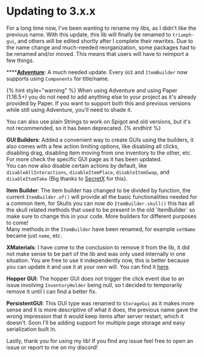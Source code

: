 # Updating to 3.x.x

 For a long time now, I've been wanting to rename my libs, as I didn't like the previous name. With this update, this lib will finally be renamed to `triumph-gui`, and others will be edited shortly after I complete their rewrites. Due to the name change and much-needed reorganization, some packages had to be renamed and/or moved. This means that users will have to reimport a few things.

\*\*\*\*[**Adventure**](https://github.com/KyoriPowered/adventure): A much needed update. Every `GUI` and `ItemBuilder` now supports using `Components` for title/name.

{% hint style="warning" %}
When using Adventure and using Paper \(1.16.5+\) you do not need to add anything else to your project as it's already provided by Paper. If you want to support both this and previous versions while still using Adventure, you'll need to shade it.

You can also use plain Strings to work on Spigot and old versions, but it's not recommended, so it has been deprecated.
{% endhint %}

**GUI Builders**: Added a convenient way to create GUIs using the builders, it also comes with a few action limiting options, like disabling all clicks, disabling drag, disabling item moving from one inventory to the other, etc. For more check the specific GUI page as it has been updated.  
You can now also disable certain actions by default, like `disableAllInteractions`, `disableItemPlace`, `disableItemSwap`, and `disableItemTake` \(Big thanks to [SecretX](https://github.com/SecretX33) for this\).

**Item Builder**: The item builder has changed to be divided by function, the current `ItemBuilder.of()` will provide all the basic functionalities needed for a common item, for Skulls you can now do `ItemBuilder.skull()` this has all the skull related methods that used to be present in the old \`ItemBuilder\` so make sure to change this in your code. More builders for different purposes to come!  
Many methods in the `ItemBuilder` have been renamed, for example `setName` became just `name`, etc.

**XMaterials**: I have come to the conclusion to remove it from the lib, it did not make sense to be part of the lib and was only used internally in one situation. You are free to use it independently now, this is better because you can update it and use it at your own will. You can find it [here](https://github.com/CryptoMorin/XSeries).

**Hopper GUI**: The hopper GUI does not trigger the click event due to an issue involving `InventoryHolder` being null, so I decided to temporarily remove it until I can find a better fix.

**PersistentGUI**: This GUI type was renamed to `StorageGui` as it makes more sense and it is more descriptive of what it does, the previous name gave the wrong impression that it would keep items after server restart, which it doesn't. Soon I'll be adding support for multiple page storage and easy serialization built in.

Lastly, thank you for using my lib! If you find any issue feel free to open an issue or report to me on my discord!

